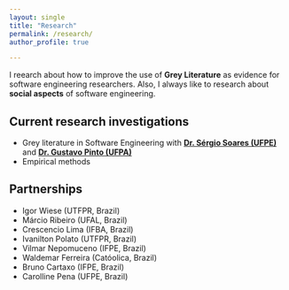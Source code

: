 ```yaml
---
layout: single
title: "Research"
permalink: /research/
author_profile: true

---
```


I reearch about how to improve the use of **Grey Literature** as evidence for software engineering researchers. Also, I always like to research about **social aspects** of software engineering.

## Current research investigations
* Grey literature in Software Engineering with [**Dr. S&eacute;rgio Soares (UFPE)**](https://www.cin.ufpe.br/~scbs/) and [**Dr. Gustavo Pinto (UFPA)**](www.gustavopinto.org)
* Empirical methods 


## Partnerships
* Igor Wiese (UTFPR, Brazil)
* M&aacute;rcio Ribeiro (UFAL, Brazil)
* Crescencio Lima (IFBA, Brazil)
* Ivanilton Polato (UTFPR, Brazil)
* Vilmar Nepomuceno (IFPE, Brazil)
* Waldemar Ferreira (Cat&oacute;olica, Brazil)
* Bruno Cartaxo (IFPE, Brazil)
* Carolline Pena (UFPE, Brazil)